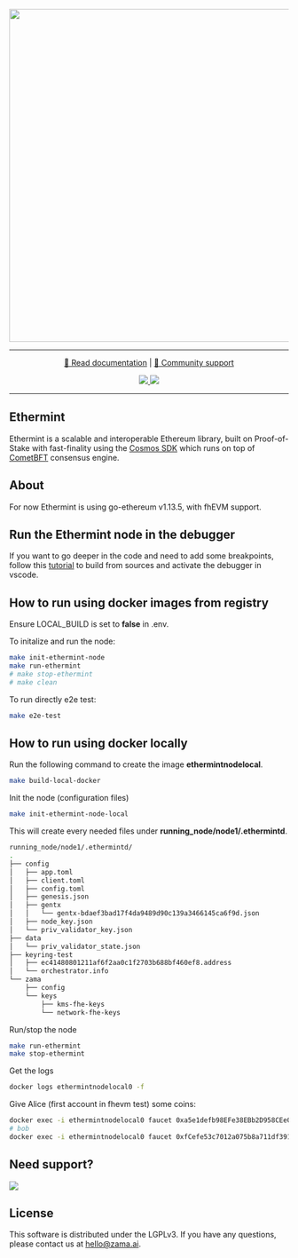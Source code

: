<!--
parent:
  order: false
-->



<p align="center">
<!-- product name logo -->
  <img width=600 src="https://github.com/zama-ai/fhevm/assets/1384478/265d051c-e177-42b4-b9a2-d2b2e474131b">
</p>
<hr/>
<p align="center">
  <a href="https://docs.zama.ai/fhevm"> 📒 Read documentation</a> | <a href="https://zama.ai/community"> 💛 Community support</a>
</p>
<p align="center">
<!-- Version badge using shields.io -->
  <a href="https://github.com/zama-ai/zbc-ethermint/releases/latest">
    <img src="https://img.shields.io/github/v/release/zama-ai/zbc-ethermint?style=flat-square">
  </a>
<!-- Zama Bounty Program -->
  <a href="https://github.com/zama-ai/bounty-program">
    <img src="https://img.shields.io/badge/Contribute-Zama%20Bounty%20Program-yellow?style=flat-square">
  </a>
</p>
<hr/>

## Ethermint

Ethermint is a scalable and interoperable Ethereum library, built on
Proof-of-Stake with fast-finality using the
[Cosmos SDK](https://github.com/cosmos/cosmos-sdk/) which runs on top of
[CometBFT](https://github.com/cometbft/cometbft) consensus engine.

## About

For now Ethermint is using go-ethereum v1.13.5, with fhEVM support.

## Run the Ethermint node in the debugger

If you want to go deeper in the code and need to add some breakpoints, follow this [tutorial](DEBUG.md) to build from sources and activate the debugger in vscode.


## How to run using docker images from registry

Ensure LOCAL_BUILD is set to **false** in .env.

To initalize and run the node:

```bash
make init-ethermint-node
make run-ethermint
# make stop-ethermint
# make clean
```

To run directly e2e test:

```bash
make e2e-test
```


## How to run using docker locally

Run the following command to create the image **ethermintnodelocal**.

```bash
make build-local-docker
```

Init the node (configuration files)

```bash
make init-ethermint-node-local
```

This will create every needed files under __running_node/node1/.ethermintd__.
```bash
running_node/node1/.ethermintd/
.
├── config
│   ├── app.toml
│   ├── client.toml
│   ├── config.toml
│   ├── genesis.json
│   ├── gentx
│   │   └── gentx-bdaef3bad17f4da9489d90c139a3466145ca6f9d.json
│   ├── node_key.json
│   └── priv_validator_key.json
├── data
│   └── priv_validator_state.json
├── keyring-test
│   ├── ec41480801211af6f2aa0c1f2703b688bf460ef8.address
│   └── orchestrator.info
└── zama
    ├── config
    └── keys
        ├── kms-fhe-keys
        └── network-fhe-keys
```

Run/stop the node
```bash
make run-ethermint
make stop-ethermint
```

Get the logs
```bash
docker logs ethermintnodelocal0 -f
```

Give Alice (first account in fhevm test) some coins:
```bash
docker exec -i ethermintnodelocal0 faucet 0xa5e1defb98EFe38EBb2D958CEe052410247F4c80
# bob
docker exec -i ethermintnodelocal0 faucet 0xfCefe53c7012a075b8a711df391100d9c431c468
```

## Need support?

<a target="_blank" href="https://community.zama.ai">
  <img src="https://user-images.githubusercontent.com/5758427/231145251-9cb3f03f-3e0e-4750-afb8-2e6cf391fa43.png">
</a>

## License

This software is distributed under the  LGPLv3. If you have any questions, please contact us at hello@zama.ai.